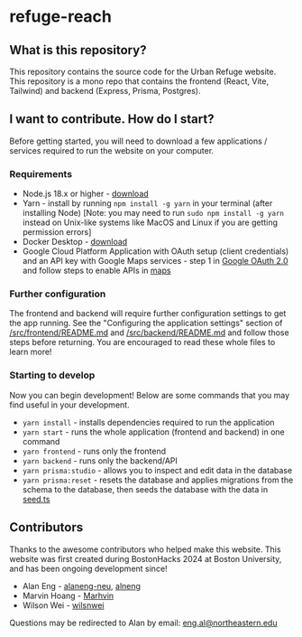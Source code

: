 # refuge-reach

## What is this repository?

This repository contains the source code for the Urban Refuge website. This repository is a mono repo that contains the frontend (React, Vite, Tailwind) and backend (Express, Prisma, Postgres).

## I want to contribute. How do I start?

Before getting started, you will need to download a few applications / services required to run the website on your computer.

### Requirements

- Node.js 18.x or higher - [download](https://nodejs.org/en/blog/release/v18.20.2)
- Yarn - install by running `npm install -g yarn` in your terminal (after installing Node) [Note: you may need to run `sudo npm install -g yarn` instead on Unix-like systems like MacOS and Linux if you are getting permission errors]
- Docker Desktop - [download](https://www.docker.com/products/docker-desktop/)
- Google Cloud Platform Application with OAuth setup (client credentials) and an API key with Google Maps services - step 1 in [Google OAuth 2.0](https://developers.google.com/identity/protocols/oauth2) and follow steps to enable APIs in [maps](https://developers.google.com/maps/documentation/javascript/cloud-setup)

### Further configuration

The frontend and backend will require further configuration settings to get the app running. See the "Configuring the application settings" section of [/src/frontend/README.md](https://github.com/Marhvin/refuge-reach/blob/main/src/frontend/README.md) and [/src/backend/README.md](https://github.com/Marhvin/refuge-reach/blob/main/src/backend/README.md) and follow those steps before returning. You are encouraged to read these whole files to learn more!

### Starting to develop

Now you can begin development! Below are some commands that you may find useful in your development.

- `yarn install` - installs dependencies required to run the application
- `yarn start` - runs the whole application (frontend and backend) in one command
- `yarn frontend` - runs only the frontend
- `yarn backend` - runs only the backend/API
- `yarn prisma:studio` - allows you to inspect and edit data in the database
- `yarn prisma:reset` - resets the database and applies migrations from the schema to the database, then seeds the database with the data in [seed.ts](https://github.com/Marhvin/refuge-reach/blob/main/src/backend/src/prisma/seed.ts)

## Contributors

Thanks to the awesome contributors who helped make this website. This website was first created during BostonHacks 2024 at Boston University, and has been ongoing development since!

- Alan Eng - [alaneng-neu](https://github.com/alaneng-neu), [alneng](https://github.com/alneng/)
- Marvin Hoang - [Marhvin](https://github.com/Marhvin)
- Wilson Wei - [wilsnwei](https://github.com/wilsnwei)

Questions may be redirected to Alan by email: eng.al@northeastern.edu
